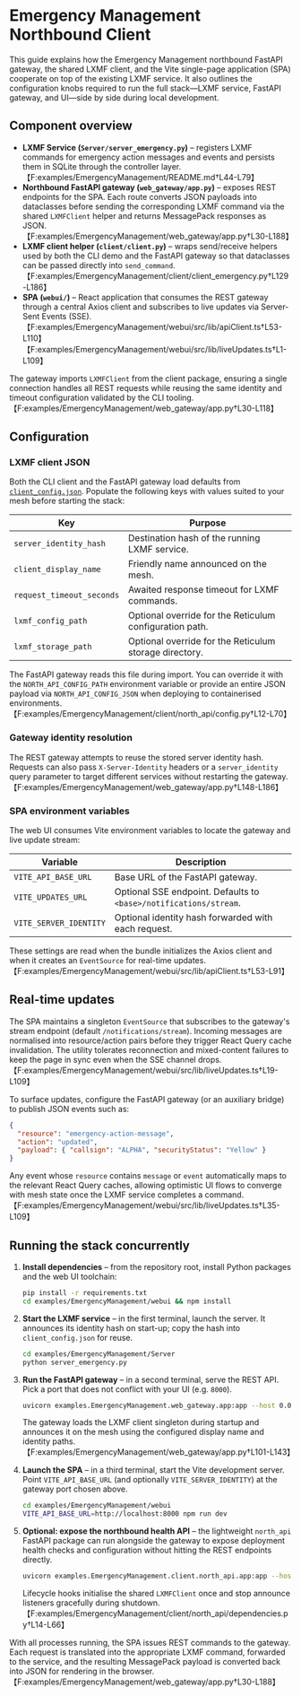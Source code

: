 # Emergency Management Northbound Client

This guide explains how the Emergency Management northbound FastAPI gateway, the
shared LXMF client, and the Vite single-page application (SPA) cooperate on top
of the existing LXMF service. It also outlines the configuration knobs required
to run the full stack—LXMF service, FastAPI gateway, and UI—side by side during
local development.

## Component overview

- **LXMF Service (`Server/server_emergency.py`)** – registers LXMF commands for
  emergency action messages and events and persists them in SQLite through the
  controller layer.【F:examples/EmergencyManagement/README.md†L44-L79】
- **Northbound FastAPI gateway (`web_gateway/app.py`)** – exposes REST endpoints
  for the SPA. Each route converts JSON payloads into dataclasses before sending
  the corresponding LXMF command via the shared `LXMFClient` helper and returns
  MessagePack responses as JSON.【F:examples/EmergencyManagement/web_gateway/app.py†L30-L188】
- **LXMF client helper (`client/client.py`)** – wraps send/receive helpers used
  by both the CLI demo and the FastAPI gateway so that dataclasses can be passed
  directly into `send_command`.【F:examples/EmergencyManagement/client/client_emergency.py†L129-L186】
- **SPA (`webui/`)** – React application that consumes the REST gateway through
  a central Axios client and subscribes to live updates via Server-Sent Events
  (SSE).【F:examples/EmergencyManagement/webui/src/lib/apiClient.ts†L53-L110】【F:examples/EmergencyManagement/webui/src/lib/liveUpdates.ts†L1-L109】

The gateway imports `LXMFClient` from the client package, ensuring a single
connection handles all REST requests while reusing the same identity and timeout
configuration validated by the CLI tooling.【F:examples/EmergencyManagement/web_gateway/app.py†L30-L118】

## Configuration

### LXMF client JSON

Both the CLI client and the FastAPI gateway load defaults from
[`client_config.json`](./client_config.json). Populate the following keys with
values suited to your mesh before starting the stack:

| Key | Purpose |
| --- | --- |
| `server_identity_hash` | Destination hash of the running LXMF service. |
| `client_display_name` | Friendly name announced on the mesh. |
| `request_timeout_seconds` | Awaited response timeout for LXMF commands. |
| `lxmf_config_path` | Optional override for the Reticulum configuration path. |
| `lxmf_storage_path` | Optional override for the Reticulum storage directory. |

The FastAPI gateway reads this file during import. You can override it with the
`NORTH_API_CONFIG_PATH` environment variable or provide an entire JSON payload
via `NORTH_API_CONFIG_JSON` when deploying to containerised environments.【F:examples/EmergencyManagement/client/north_api/config.py†L12-L70】

### Gateway identity resolution

The REST gateway attempts to reuse the stored server identity hash. Requests can
also pass `X-Server-Identity` headers or a `server_identity` query parameter to
target different services without restarting the gateway.【F:examples/EmergencyManagement/web_gateway/app.py†L148-L186】

### SPA environment variables

The web UI consumes Vite environment variables to locate the gateway and live
update stream:

| Variable | Description |
| --- | --- |
| `VITE_API_BASE_URL` | Base URL of the FastAPI gateway. |
| `VITE_UPDATES_URL` | Optional SSE endpoint. Defaults to `<base>/notifications/stream`. |
| `VITE_SERVER_IDENTITY` | Optional identity hash forwarded with each request. |

These settings are read when the bundle initializes the Axios client and when it
creates an `EventSource` for real-time updates.【F:examples/EmergencyManagement/webui/src/lib/apiClient.ts†L53-L91】

## Real-time updates

The SPA maintains a singleton `EventSource` that subscribes to the gateway's
stream endpoint (default `/notifications/stream`). Incoming messages are normalised into
resource/action pairs before they trigger React Query cache invalidation. The
utility tolerates reconnection and mixed-content failures to keep the page in
sync even when the SSE channel drops.【F:examples/EmergencyManagement/webui/src/lib/liveUpdates.ts†L19-L109】

To surface updates, configure the FastAPI gateway (or an auxiliary bridge) to
publish JSON events such as:

```json
{
  "resource": "emergency-action-message",
  "action": "updated",
  "payload": { "callsign": "ALPHA", "securityStatus": "Yellow" }
}
```

Any event whose `resource` contains `message` or `event` automatically maps to
the relevant React Query caches, allowing optimistic UI flows to converge with
mesh state once the LXMF service completes a command.【F:examples/EmergencyManagement/webui/src/lib/liveUpdates.ts†L35-L109】

## Running the stack concurrently

1. **Install dependencies** – from the repository root, install Python packages
   and the web UI toolchain:

   ```bash
   pip install -r requirements.txt
   cd examples/EmergencyManagement/webui && npm install
   ```

2. **Start the LXMF service** – in the first terminal, launch the server. It
   announces its identity hash on start-up; copy the hash into
   `client_config.json` for reuse.

   ```bash
   cd examples/EmergencyManagement/Server
   python server_emergency.py
   ```

3. **Run the FastAPI gateway** – in a second terminal, serve the REST API. Pick
   a port that does not conflict with your UI (e.g. `8000`).

   ```bash
   uvicorn examples.EmergencyManagement.web_gateway.app:app --host 0.0.0.0 --port 8000 --reload
   ```

   The gateway loads the LXMF client singleton during startup and announces it
   on the mesh using the configured display name and identity paths.【F:examples/EmergencyManagement/web_gateway/app.py†L101-L143】

4. **Launch the SPA** – in a third terminal, start the Vite development server.
   Point `VITE_API_BASE_URL` (and optionally `VITE_SERVER_IDENTITY`) at the
   gateway port chosen above.

   ```bash
   cd examples/EmergencyManagement/webui
   VITE_API_BASE_URL=http://localhost:8000 npm run dev
   ```

5. **Optional: expose the northbound health API** – the lightweight
   `north_api` FastAPI package can run alongside the gateway to expose
   deployment health checks and configuration without hitting the REST
   endpoints directly.

   ```bash
   uvicorn examples.EmergencyManagement.client.north_api.app:app --host 0.0.0.0 --port 8100
   ```

   Lifecycle hooks initialise the shared `LXMFClient` once and stop announce
   listeners gracefully during shutdown.【F:examples/EmergencyManagement/client/north_api/dependencies.py†L14-L66】

With all processes running, the SPA issues REST commands to the gateway. Each
request is translated into the appropriate LXMF command, forwarded to the
service, and the resulting MessagePack payload is converted back into JSON for
rendering in the browser.【F:examples/EmergencyManagement/web_gateway/app.py†L30-L188】
